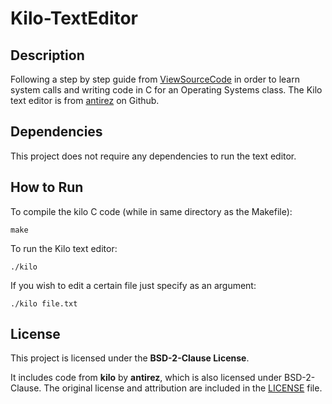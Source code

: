 # Kilo-TextEditor

## Description

Following a step by step guide from [ViewSourceCode](https://viewsourcecode.org/snaptoken/kilo/) in order to learn system calls and writing code in C for an Operating Systems class. The Kilo text editor is from [antirez](https://github.com/antirez/kilo) on Github.

## Dependencies

This project does not require any dependencies to run the text editor.

## How to Run

To compile the kilo C code (while in same directory as the Makefile):
```shell
make
```

To run the Kilo text editor:
```shell
./kilo
```

If you wish to edit a certain file just specify as an argument:
```shell
./kilo file.txt
```

## License

This project is licensed under the **BSD-2-Clause License**.

It includes code from **kilo** by **antirez**, which is also licensed under BSD-2-Clause. The original license and attribution are included in the [LICENSE](LICENSE) file.